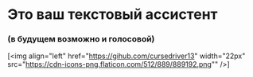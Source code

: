 <h1>Это ваш текстовый ассистент</h1>
<h3>(в будущем возможно и голосовой)</h3>



[<img align="left" href="https://gihub.com/cursedriver13" width="22px" src="https://cdn-icons-png.flaticon.com/512/889/889192.png"" />]

<br />

